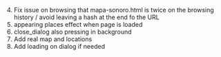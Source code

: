 4. Fix issue on browsing that mapa-sonoro.html is twice on the browsing history / avoid leaving a hash at the end fo the URL
5. appearing places effect when page is loaded
6. close_dialog also pressing in background
7. Add real map and locations
9. Add loading on dialog if needed
